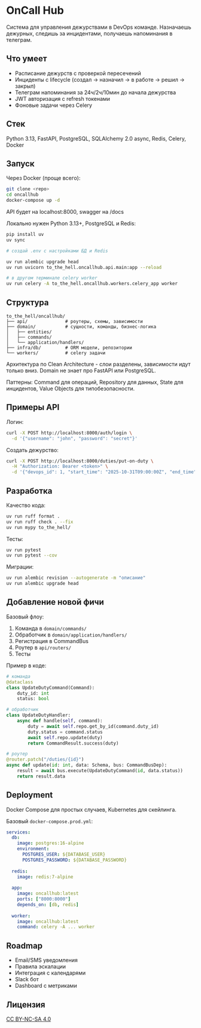 # OnCall Hub

Система для управления дежурствами в DevOps команде. Назначаешь дежурных, следишь за инцидентами, получаешь напоминания в телеграм.

## Что умеет

- Расписание дежурств с проверкой пересечений
- Инциденты с lifecycle (создал -> назначил -> в работе -> решил -> закрыл)
- Телеграм напоминания за 24ч/2ч/10мин до начала дежурства
- JWT авторизация с refresh токенами
- Фоновые задачи через Celery

## Стек

Python 3.13, FastAPI, PostgreSQL, SQLAlchemy 2.0 async, Redis, Celery, Docker

## Запуск

Через Docker (проще всего):
```bash
git clone <repo>
cd oncallhub
docker-compose up -d
```

API будет на localhost:8000, swagger на /docs

Локально нужен Python 3.13+, PostgreSQL и Redis:
```bash
pip install uv
uv sync

# создай .env с настройками БД и Redis

uv run alembic upgrade head
uv run uvicorn to_the_hell.oncallhub.api.main:app --reload

# в другом терминале celery worker
uv run celery -A to_the_hell.oncallhub.workers.celery_app worker
```

## Структура

```
to_the_hell/oncallhub/
├── api/              # роутеры, схемы, зависимости
├── domain/           # сущности, команды, бизнес-логика
│   ├── entities/
│   ├── commands/
│   └── application/handlers/
├── infra/db/         # ORM модели, репозитории
└── workers/          # celery задачи
```

Архитектура по Clean Architecture - слои разделены, зависимости идут только вниз. Domain не знает про FastAPI или PostgreSQL.

Паттерны: Command для операций, Repository для данных, State для инцидентов, Value Objects для типобезопасности.

## Примеры API

Логин:
```bash
curl -X POST http://localhost:8000/auth/login \
  -d '{"username": "john", "password": "secret"}'
```

Создать дежурство:
```bash
curl -X POST http://localhost:8000/duties/put-on-duty \
  -H "Authorization: Bearer <token>" \
  -d '{"devops_id": 1, "start_time": "2025-10-31T09:00:00Z", "end_time": "2025-10-31T17:00:00Z"}'
```

## Разработка

Качество кода:
```bash
uv run ruff format .
uv run ruff check . --fix
uv run mypy to_the_hell/
```

Тесты:
```bash
uv run pytest
uv run pytest --cov
```

Миграции:
```bash
uv run alembic revision --autogenerate -m "описание"
uv run alembic upgrade head
```

## Добавление новой фичи

Базовый флоу:

1. Команда в `domain/commands/`
2. Обработчик в `domain/application/handlers/`
3. Регистрация в CommandBus
4. Роутер в `api/routers/`
5. Тесты

Пример в коде:
```python
# команда
@dataclass
class UpdateDutyCommand(Command):
    duty_id: int
    status: bool

# обработчик
class UpdateDutyHandler:
    async def handle(self, command):
        duty = await self.repo.get_by_id(command.duty_id)
        duty.status = command.status
        await self.repo.update(duty)
        return CommandResult.success(duty)

# роутер
@router.patch("/duties/{id}")
async def update(id: int, data: Schema, bus: CommandBusDep):
    result = await bus.execute(UpdateDutyCommand(id, data.status))
    return result.data
```

## Deployment

Docker Compose для простых случаев, Kubernetes для скейлинга.

Базовый `docker-compose.prod.yml`:
```yaml
services:
  db:
    image: postgres:16-alpine
    environment:
      POSTGRES_USER: ${DATABASE_USER}
      POSTGRES_PASSWORD: ${DATABASE_PASSWORD}
  
  redis:
    image: redis:7-alpine
  
  app:
    image: oncallhub:latest
    ports: ["8000:8000"]
    depends_on: [db, redis]
  
  worker:
    image: oncallhub:latest
    command: celery -A ... worker
```

## Roadmap

- Email/SMS уведомления
- Правила эскалации
- Интеграция с календарями
- Slack бот
- Dashboard с метриками

## Лицензия

[CC BY-NC-SA 4.0](https://creativecommons.org/licenses/by-nc-sa/4.0/)
